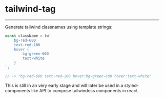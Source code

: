 # tailwind-tag

---

Generate tailwind classnames using template strings:

```js
const className = tw`
    bg-red-600
    text-red-100
    hover {
        bg-green-600
        text-white
    }
`;

// -> "bg-red-600 text-red-100 hover:bg-green-600 hover:text-white"
```

This is still in an very early stage and will later be used in a styled-components like API to compose tailwindcss components in react.
